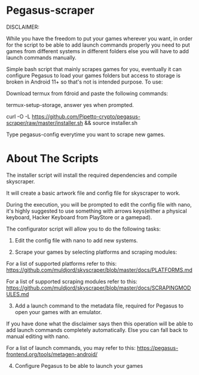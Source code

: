 # Pegasus-scraper

DISCLAIMER:

While you have the freedom to put your games wherever you want, in order for the script to be able to add launch commands properly you need to put games from different systems in different folders else you will have to add launch commands manually. 

Simple bash script that mainly scrapes games for you, eventually it can configure Pegasus to load your games folders but access to storage is broken in Android 11+ so that's not is intended purpose. To use:

Download termux from fdroid and paste the following commands:

termux-setup-storage,  answer yes when prompted.

curl -O -L https://github.com/Pipetto-crypto/pegasus-scraper/raw/master/installer.sh && source installer.sh

Type pegasus-config everytime you want to scrape new games.

# About The Scripts

The installer script will install the required dependencies and compile skyscraper. 

It will create a basic artwork file and config file for skyscraper to work. 

During the execution, you will be prompted to edit the config file with nano, it's highly suggested to use something with arrows keys(either a physical keyboard, Hacker Keyboard from PlayStore or a gamepad).

The configurator script will allow you to do the following tasks:

1. Edit the config file with nano to add new systems.

2. Scrape your games by selecting platforms and scraping modules:

For a list of supported platforms refer to this: https://github.com/muldjord/skyscraper/blob/master/docs/PLATFORMS.md

For a list of supported scraping modules refer to this: https://github.com/muldjord/skyscraper/blob/master/docs/SCRAPINGMODULES.md

3. Add a launch command to the metadata file, required for Pegasus to open your games with an emulator. 

If you have done what the disclaimer says then this operation will be able to add launch commands completely automatically. Else you can fall back to manual editing with nano. 

For a list of launch commands, you may refer to this: https://pegasus-frontend.org/tools/metagen-android/

4. Configure Pegasus to be able to launch your games

